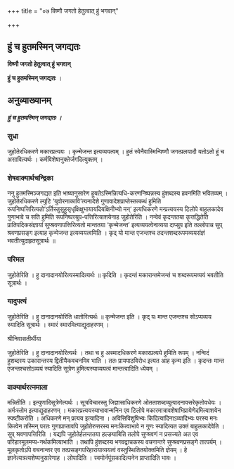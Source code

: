 +++
title = "०७ विष्णौ जगतो हेतुत्वात् हुं भगवान्"

+++


## हुं च हुतमस्मिन् जगद्यतः

**विष्णौ जगतो हेतुत्वात् हुं भगवान्**

**हुं च हुतमस्मिन् जगद्यतः** ।

## **अनुव्याख्यानम्**

***हुं च हुतमस्मिन् जगद्यतः ।***

### **सुधा**

जुहोतेरधिकरणे मकारप्रत्ययः । कृन्मेजन्त इत्यव्ययत्वम् । हुतं स्वेनैवास्मिन्विष्णौ जगत्प्रलयादौ यतोऽतो हुं च असावित्यर्थः । कर्मविशेषानुक्तेर्जगदित्युक्तम् ।

### **शेषवाक्यार्थचन्द्रिका**

ननु हुतमस्मिञ्जगद्यत इति भाष्यानुसारेण हूयतेऽस्मिन्नित्यधि-करणनिष्पन्नस्य हुंशब्दस्य हवनमिति भवितव्यम् । जुहोतेरधिकरणे ल्युटि ‘युवोरनाकावि’त्यनादेशे गुणावादेशप्राप्तेस्तत्कथं हुमिति रूपनिष्पत्तिरित्यतो’ऽर्तिस्तुसुहुसृधृक्षिक्षुभायायदियक्षिनीभ्यो मन्’ इत्यधिकरणे मन्प्रत्ययस्य टिलोपे बाहुलकादेव गुणाभावे च सति हुमिति रूपनिष्पत्त्युप-पत्तिरित्याशयेनाह जुहोतेरिति । नन्वेवं कृदन्ततया कृत्तद्धितेति प्रातिपदिकसंज्ञायां सुप्श्रवणापत्तिरित्यतो मान्ततया ‘कृन्मेजन्त’ इत्यव्ययत्वेनाव्यया दाप्सुप इति तल्लोपान्न सुप् श्रवणप्रसङ्ग इत्याह कृन्मेजन्त इत्यव्ययत्वमिति । कृद् यो मान्त एजन्तश्च तदन्तशब्दरूपमव्ययसंज्ञं भवतीत्युदाहृतसूत्रार्थः ॥

### **परिमल**

जुहोतेरिति । हु दानादानयोरित्यस्मादित्यर्थः ॥ कृदिति । कृदन्तं मकारान्तमेजन्तं च शब्दरूपमव्ययं भवतीति सूत्रार्थः ।

### **यादुपत्यं**

जुहोतेरिति । हु दानादानयोरिति धातोरित्यर्थः ॥ कृन्मेजन्त इति । कृद् यः मान्त एजन्तश्च सोऽप्यव्यय स्यादिति सूत्रार्थः । स्मारं स्मारमित्याद्युदाहरणम् ।

श्रीनिवासतीर्थीया

जुहोतेरिति । हु दानादानयोरित्यर्थः । तथा च हु अस्मादधिकरणे मकारप्रत्यये हुमिति रूपम् । नन्विदं हुशब्दस्य उकारान्तस्य द्वितीयैकवचनमिव भाति । ततः प्रायपाठविरोध इत्यत आह कृन्म इति । कृदन्तः मान्त एजन्तश्चसोऽव्ययं स्यादिति सूत्रेण हुमित्यस्याव्ययत्वं मान्तत्वादिति ध्येयम् ।

### **वाक्यार्थरत्नमाला**

मन्नितीति । इत्युणादिसूत्रेणेत्यर्थः । सूत्रविचारस्तु जिज्ञासाधिकरणे ओतताशब्दव्युत्पादनावसरेकृतोवधेयः । अर्मःस्तोम इत्याद्युदाहरणम् । मकारप्रत्ययस्याभावान्मनिन एव टिलोपे मकारमात्रावशेषाभिप्रायेणेदमित्याशयेन स्पष्टीकरोति । अधिकरणे मन् प्रत्यय इत्यादिना । अविसिविशुषिभ्यः किदित्यादिनाऽव्यादिभ्यः परस्य मनः कित्वेन तस्मिन् परतः गुणाप्राप्तावपि जुहोतेरुत्तरस्य मनःकित्वाभावे न गुणः स्यादित्यत उक्तं बाहुलकादेवेति । सुप् श्रवणापत्तिरिति । यद्यपि जुहोतेर्हलन्ततया हल्ङ्याबिति तलोपे सुप्श्रवणं न प्रसज्यते अत एव परिहारमूलमप्य-नर्थकमित्याभाति । तथापि हुंशब्दस्य भगवद्वाचकस्य वचनान्तरे सुप्श्रवणप्रसङ्गे तात्पर्यम् । मूलकृतोऽपि वचनान्तर एव तत्प्रसङ्गपरिहारायाव्ययत्वं वस्तुस्थितितयोक्तमिति ज्ञेयम् । हे ज्ञानेत्यत्रत्यशेष्यनुसारेणाह । लोपादिति । स्वमोर्नपूंसकादित्यनेन प्राप्तादिति भावः ।





